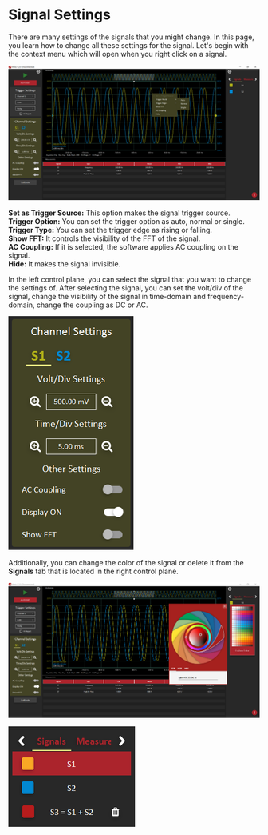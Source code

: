 # Signal Settings

There are many settings of the signals that you might change. In this page, you learn how to change all these settings for the signal. Let's begin with the context menu which will open when you right click on a signal.

![](../../../../.gitbook/assets/image%20%28163%29.png)

**Set as Trigger Source:** This option makes the signal trigger source.  
**Trigger Option:** You can set the trigger option as auto, normal or single.  
**Trigger Type:** You can set the trigger edge as rising or falling.  
**Show FFT:** It controls the visibility of the FFT of the signal.  
**AC Coupling:** If it is selected, the software applies AC coupling on the signal.  
**Hide:** It makes the signal invisible.

In the left control plane, you can select the signal that you want to change the settings of. After selecting the signal, you can set the volt/div of the signal, change the visibility of the signal in time-domain and frequency-domain, change the coupling as DC or AC.

![](../../../../.gitbook/assets/image%20%2868%29.png)

Additionally, you can change the color of the signal or delete it from the **Signals** tab that is located in the right control plane.

![](../../../../.gitbook/assets/image%20%2842%29.png)

![](../../../../.gitbook/assets/image%20%2838%29.png)

